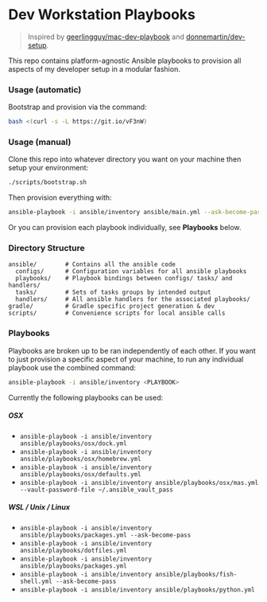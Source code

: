# Dev Workstation Playbooks

> Inspired by [geerlingguy/mac-dev-playbook](https://github.com/geerlingguy/mac-dev-playbook) and [donnemartin/dev-setup](https://github.com/donnemartin/dev-setup).

This repo contains platform-agnostic Ansible playbooks to provision all 
aspects of my developer setup in a modular fashion.

### Usage (automatic)

Bootstrap and provision via the command:
```bash
bash <(curl -s -L https://git.io/vF3nW)
```

### Usage (manual)

Clone this repo into whatever directory you want on your machine then setup your environment:
```bash
./scripts/bootstrap.sh
```

Then provision everything with:
```bash
ansible-playbook -i ansible/inventory ansible/main.yml --ask-become-pass
```

Or you can provision each playbook individually, see **Playbooks** below.

### Directory Structure

```
ansible/        # Contains all the ansible code
  configs/      # Configuration variables for all ansible playbooks
  playbooks/    # Playbook bindings between configs/ tasks/ and handlers/
  tasks/        # Sets of tasks groups by intended output
  handlers/     # All ansible handlers for the associated playbooks/
gradle/         # Gradle specific project generation & dev
scripts/        # Convenience scripts for local ansible calls
```

### Playbooks
Playbooks are broken up to be ran independently of each other.
If you want to just provision a specific aspect of your machine, 
to run any individual playbook use the combined command:
```bash
ansible-playbook -i ansible/inventory <PLAYBOOK>
```

Currently the following playbooks can be used:

##### OSX
 - `ansible-playbook -i ansible/inventory ansible/playbooks/osx/dock.yml`
 - `ansible-playbook -i ansible/inventory ansible/playbooks/osx/homebrew.yml`
 - `ansible-playbook -i ansible/inventory ansible/playbooks/osx/defaults.yml`
 - `ansible-playbook -i ansible/inventory ansible/playbooks/osx/mas.yml --vault-password-file ~/.ansible_vault_pass`

##### WSL / Unix / Linux
 - `ansible-playbook -i ansible/inventory ansible/playbooks/packages.yml --ask-become-pass`
 - `ansible-playbook -i ansible/inventory ansible/playbooks/dotfiles.yml`
 - `ansible-playbook -i ansible/inventory ansible/playbooks/packages.yml`
 - `ansible-playbook -i ansible/inventory ansible/playbooks/fish-shell.yml --ask-become-pass`
 - `ansible-playbook -i ansible/inventory ansible/playbooks/python.yml`
